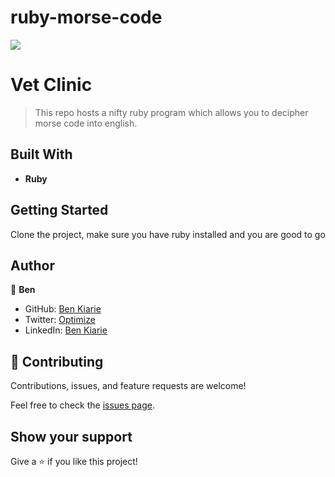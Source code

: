 # ruby-morse-code
![](https://img.shields.io/badge/Microverse-blueviolet)

# Vet Clinic

> This repo hosts a nifty ruby program which allows you to decipher morse code into english.

## Built With

- **Ruby**
  

## Getting Started

Clone the project, make sure you have ruby installed and you are good to go

## Author

👤 **Ben**

- GitHub: [Ben Kiarie](https://github.com/Benmuiruri)
- Twitter: [Optimize](https://twitter.com/_optimize)
- LinkedIn: [Ben Kiarie](https://www.linkedin.com/in/benjamin-kiarie-180b66149/)

## 🤝 Contributing

Contributions, issues, and feature requests are welcome!

Feel free to check the [issues page](https://github.com/Benmuiruri/ruby-morse-code/issues).

## Show your support

Give a ⭐️ if you like this project!